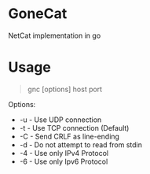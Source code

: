 # GoneCat
NetCat implementation in go

# Usage
> gnc [options] host port

Options:
* -u - Use UDP connection
* -t - Use TCP connection (Default)
* -C - Send CRLF as line-ending
* -d - Do not attempt to read from stdin
* -4 - Use only IPv4 Protocol
* -6 - Use only Ipv6 Protocol
